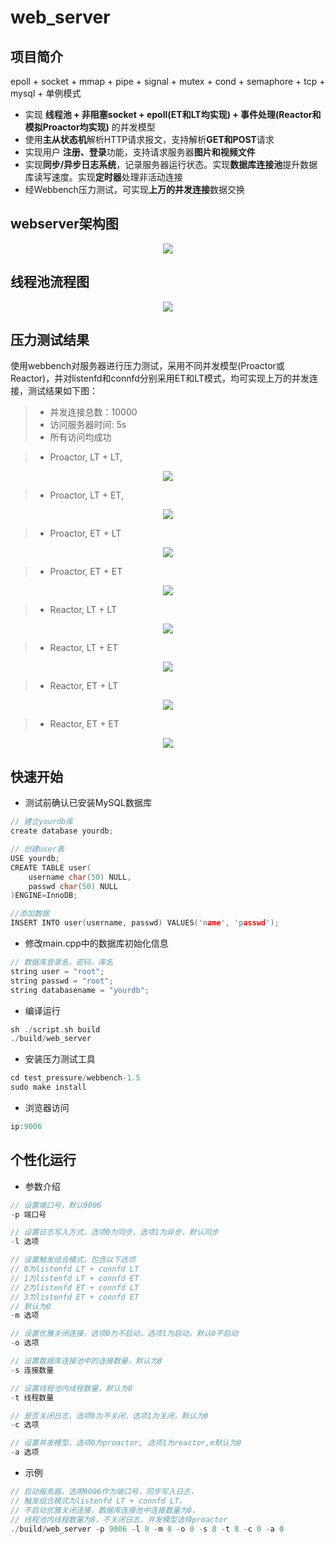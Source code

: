 # web_server

## 项目简介
epoll + socket + mmap + pipe + signal + mutex + cond + semaphore + tcp + mysql + 单例模式 
- 实现 **线程池 + 非阻塞socket + epoll(ET和LT均实现) + 事件处理(Reactor和模拟Proactor均实现)** 的并发模型
- 使用**主从状态机**解析HTTP请求报文，支持解析**GET和POST**请求
- 实现用户 **注册、登录**功能，支持请求服务器**图片和视频文件**
- 实现**同步/异步日志系统**，记录服务器运行状态。实现**数据库连接池**提升数据库读写速度。实现**定时器**处理非活动连接
- 经Webbench压力测试，可实现**上万的并发连接**数据交换

## webserver架构图

<div align=center><img src="https://github.com/chenmengangzhi29/web_server/blob/5be2474182a825a34191d6ec5ff8d8c1d8246937/root/webserver%E6%9E%B6%E6%9E%84%E5%9B%BE.png"> </div>

## 线程池流程图

<div align=center><img src="https://github.com/chenmengangzhi29/web_server/blob/5be2474182a825a34191d6ec5ff8d8c1d8246937/root/%E7%BA%BF%E7%A8%8B%E6%B1%A0%E6%B5%81%E7%A8%8B%E5%9B%BE.png"> </div>


## 压力测试结果

使用webbench对服务器进行压力测试，采用不同并发模型(Proactor或Reactor)，并对listenfd和connfd分别采用ET和LT模式，均可实现上万的并发连接，测试结果如下图：
> * 并发连接总数：10000
> * 访问服务器时间: 5s
> * 所有访问均成功

> * Proactor, LT + LT, 
<div align=center><img src="https://github.com/chenmengangzhi29/web_server/blob/c32d8d319151cd7ec8b9acfff18ed9f0c87ee2bb/root/proactor_LT_LT.png"></div>

> * Proactor, LT + ET,
<div align=center><img src="https://github.com/chenmengangzhi29/web_server/blob/c32d8d319151cd7ec8b9acfff18ed9f0c87ee2bb/root/proactor_LT_ET.png"></div>

> * Proactor, ET + LT
<div align=center><img src="https://github.com/chenmengangzhi29/web_server/blob/c32d8d319151cd7ec8b9acfff18ed9f0c87ee2bb/root/proactor_ET_LT.png"></div>

> * Proactor, ET + ET
<div align=center><img src="https://github.com/chenmengangzhi29/web_server/blob/c32d8d319151cd7ec8b9acfff18ed9f0c87ee2bb/root/proactor_ET_ET.png"></div>

> * Reactor, LT + LT
<div align=center><img src="https://github.com/chenmengangzhi29/web_server/blob/c32d8d319151cd7ec8b9acfff18ed9f0c87ee2bb/root/reactor_LT_LT.png"></div>

> * Reactor, LT + ET
<div align=center><img src="https://github.com/chenmengangzhi29/web_server/blob/c32d8d319151cd7ec8b9acfff18ed9f0c87ee2bb/root/reactor_LT_ET.png"></div>

> * Reactor, ET + LT
<div align=center><img src="https://github.com/chenmengangzhi29/web_server/blob/c32d8d319151cd7ec8b9acfff18ed9f0c87ee2bb/root/reactor_ET_LT.png"></div>

> * Reactor, ET + ET
<div align=center><img src="https://github.com/chenmengangzhi29/web_server/blob/c32d8d319151cd7ec8b9acfff18ed9f0c87ee2bb/root/reactor_ET_ET.png"></div>

## 快速开始

* 测试前确认已安装MySQL数据库
```C++
// 建立yourdb库
create database yourdb;

// 创建user表
USE yourdb;
CREATE TABLE user(
    username char(50) NULL,
    passwd char(50) NULL
)ENGINE=InnoDB;

//添加数据
INSERT INTO user(username, passwd) VALUES('name', 'passwd');
```

* 修改main.cpp中的数据库初始化信息
```C++
// 数据库登录名，密码，库名
string user = "root";
string passwd = "root";
string databasename = "yourdb";
```

* 编译运行
```C++
sh ./script.sh build
./build/web_server
```

* 安装压力测试工具
```C++
cd test_pressure/webbench-1.5
sudo make install
```

* 浏览器访问
```C++
ip:9006
```

## 个性化运行
* 参数介绍
```C++
// 设置端口号，默认9006
-p 端口号

// 设置日志写入方式，选项0为同步，选项1为异步，默认同步
-l 选项

// 设置触发组合模式，包含以下选项
// 0为listenfd LT + connfd LT
// 1为listenfd LT + connfd ET
// 2为listenfd ET + connfd LT
// 3为listenfd ET + connfd ET
// 默认为0
-m 选项

// 设置优雅关闭连接，选项0为不启动，选项1为启动，默认0不启动
-o 选项

// 设置数据库连接池中的连接数量，默认为8
-s 连接数量

// 设置线程池内线程数量，默认为8
-t 线程数量

// 是否关闭日志，选项0为不关闭，选项1为关闭，默认为0
-c 选项

// 设置并发模型，选项0为proactor, 选项1为reactor,m默认为0
-a 选项
```
* 示例
```c++
// 启动服务器，选用9006作为端口号，同步写入日志，
// 触发组合模式为listenfd LT + connfd LT，
// 不启动优雅关闭连接，数据库连接池中连接数量为8，
// 线程池内线程数量为8，不关闭日志，并发模型选择proactor
./build/web_server -p 9006 -l 0 -m 0 -o 0 -s 8 -t 8 -c 0 -a 0
```
